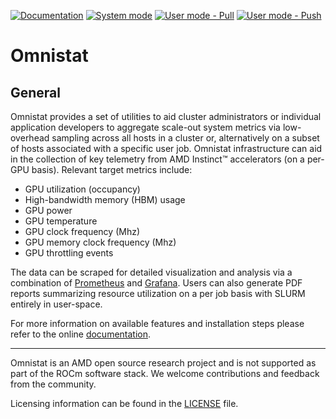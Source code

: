 [![Documentation](https://github.com/AMDResearch/omnistat/actions/workflows/docs.yml/badge.svg)](https://amdresearch.github.io/omnistat/)
[![System mode](https://github.com/AMDResearch/omnistat/actions/workflows/test.yml/badge.svg)](https://github.com/AMDResearch/omnistat/actions/workflows/test.yml)
[![User mode - Pull](https://github.com/AMDResearch/omnistat/actions/workflows/test-user-pull.yml/badge.svg)](https://github.com/AMDResearch/omnistat/actions/workflows/test-user-pull.yml)
[![User mode - Push](https://github.com/AMDResearch/omnistat/actions/workflows/test-user-push.yml/badge.svg)](https://github.com/AMDResearch/omnistat/actions/workflows/test-user-push.yml)


# Omnistat

## General

Omnistat provides a set of utilities to aid cluster administrators or
individual application developers to aggregate scale-out system
metrics via low-overhead sampling across all hosts in a cluster or,
alternatively on a subset of hosts associated with a specific user
job. Omnistat infrastructure can aid in the collection of key
telemetry from AMD Instinct™ accelerators (on a per-GPU
basis). Relevant target metrics include:

* GPU utilization (occupancy)
* High-bandwidth memory (HBM) usage
* GPU power
* GPU temperature
* GPU clock frequency (Mhz)
* GPU memory clock frequency (Mhz)
* GPU throttling events

The data can be scraped for detailed visualization and analysis via
a combination of [Prometheus](https://prometheus.io/) and
[Grafana](https://github.com/grafana/grafana). Users can also generate
PDF reports summarizing resource utilization on a per job basis with SLURM
entirely in user-space.


For more information on available features and installation steps
please refer to the online [documentation](https://amdresearch.github.io/omnistat/).

--- 
Omnistat is an AMD open source research project and is not supported
as part of the ROCm software stack. We welcome contributions and
feedback from the community. 

Licensing information can be found in the [LICENSE](LICENSE) file.

